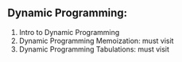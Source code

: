 ## Dynamic Programming: 

1. Intro to Dynamic Programming
2. Dynamic Programming Memoization: must visit
3. Dynamic Programming Tabulations: must visit
